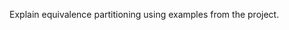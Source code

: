 <panel type="danger" header="`W10.6a` Can explain equivalence partitions :star:" expanded no-close>
  <include src="../../book/testCaseDesign/equivalencePartitions/what/embed-inOtherContext.md" boilerplate />
<!-- TODO: add evidence -->
</panel>

<panel type="warning" header="`W10.6b` Can apply EP for pure functions :star::star:" expanded no-close>
  <include src="../../book/testCaseDesign/equivalencePartitions/basic/embed-inOtherContext.md" boilerplate />
<!-- TODO: add evidence -->
</panel>

<panel type="info" header="`W10.6c` Can apply EP for OOP methods :star::star::star:" expanded no-close>
  <include src="../../book/testCaseDesign/equivalencePartitions/intermediate/embed-inOtherContext.md" boilerplate />
  <panel header="{{glyphicon_folder_close}} Evidence" expanded>

Explain equivalence partitioning using examples from the project.

  </panel>
</panel>
